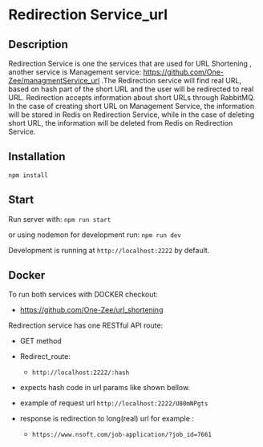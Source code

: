 # Redirection Service_url

## Description

Redirection Service is one the services that are used for URL Shortening , another service is Management service: https://github.com/One-Zee/managmentService_url .The Redirection service will find real URL, based on hash part of the short URL and the user will be redirected to real URL. Redirection accepts information about short URLs through RabbitMQ. In the case of creating short URL on Management Service, the information will be stored in Redis on Redirection Service, while in the case of deleting short URL, the information will be deleted from Redis on Redirection Service.


## Installation

`npm install`

## Start

Run server with:
`npm run start`

or using nodemon for development run:
`npm run dev`

Development is running at `http://localhost:2222` by default.

## Docker

To run both services with DOCKER checkout:
- https://github.com/One-Zee/url_shortening




Redirection service has one RESTful API route:

- GET method
- Redirect_route:
  - `http://localhost:2222/:hash`
  
- expects hash code in url params like shown bellow.

 - example of request url `http://localhost:2222/U80mNPgts`
 
 - response is redirection to long(real) url for example :
   - `https://www.nsoft.com/job-application/?job_id=7661`
  
